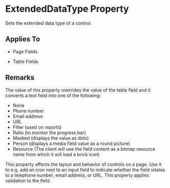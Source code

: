 <properties
                pageTitle="ExtendedDataType Property | Dynamics NAV"
                description="Partial migration of topic for the ExtendedDataType property."
                services=""
                documentationCenter=""
                authors="edupont04"/>
<tags
    ms.prod="dynamics-nav-2017"
    ms.topic="article"
    ms.devlang="na"
    ms.tgt_pltfrm="na"
    ms.workload="na"
    ms.date="08/11/2016"
    ms.author="edupont04" />

# ExtendedDataType Property
Sets the extended data type of a control.  

## Applies To  

-   Page Fields  

-   Table Fields  

## Remarks  
 The value of this property overrides the value of the table field and it converts a text field into one of the following:  

-   None  
-   Phone number  
-   Email address  
-   URL  
-   Filter \(used on reports\)  
-   Ratio \(to monitor the progress bar\)
-   Masked \(displays the value as dots\)
-   Person \(displays a media field value as a round picture\) 
-   Resource \(The client will use the field content as a bitmap resource name from which it will load a brick icon\)

 This property affects the layout and behavior of controls on a page. Use it to e.g. add an icon next to an input field to indicate whether the field relates to a telephone number, email address, or URL. This property applies validation to the field.  

<!-- ## See Also  
 [Properties](Properties.md)-->

